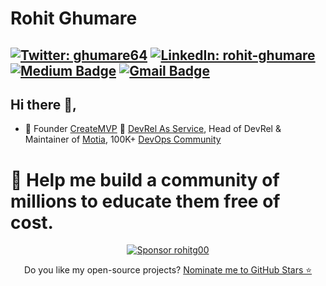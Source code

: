 # Rohit Ghumare
[![Twitter: ghumare64](https://img.shields.io/twitter/follow/ghumare64?style=social)](https://twitter.com/ghumare64)
[![LinkedIn: rohit-ghumare](https://img.shields.io/badge/Follow%20on-LinkedIn-blue?logo=linkedin&style=social)](https://www.linkedin.com/in/rohit-ghumare/)
[![Medium Badge](https://img.shields.io/badge/-@ghumare64-03a57a?style=social&labelColor=black&logo=Medium&link=https://medium.com/@ghumare64/)](https://medium.com/@ghumare64/)
[![Gmail Badge](https://img.shields.io/badge/-GMail-c14438?style=social&logo=Gmail&logoColor=red&link=mailto:ghumare64@gmail.com)](mailto:ghumare64@gmail.com)
---
## Hi there 👋,
- 🤠 Founder [CreateMVP](https://createmvps.app) 🥑 [DevRel As Service](https://devrelasservice.com), Head of DevRel & Maintainer of [Motia](https://github.com/motiadev/motia), 100K+ [DevOps Community](https://devopscommunity.in)

# 🤝 Help me build a community of millions to educate them free of cost.

<p align="center">
  <a href="https://github.com/sponsors/rohitg00">
    <img src="https://img.shields.io/badge/Sponsor-%E2%9D%A4-ff69b4?logo=github&style=for-the-badge" alt="Sponsor rohitg00" />
  </a>
</p>

<p align='center'>
  Do you like my open-source projects? <a href='https://stars.github.com/nominate/'>Nominate me to GitHub Stars ⭐</a>
</p>

<!--
**rohitg00** is a ✨ _special_ ✨ repository because its `README.md` (this file) appears on your GitHub profile.

[![GitHub Streak](https://streak-stats.demolab.com?user=rohitg00&theme=tokyonight)](https://git.io/streak-stats)

-->
